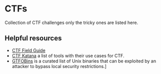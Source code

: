 # CTFs
Collection of CTF challenges only the tricky ones are listed here.

## Helpful resources
- [CTF Field Guide](https://trailofbits.github.io/ctf/)
- [CTF Katana](https://github.com/JohnHammond/ctf-katana) a list of tools with their use cases for CTF. 
- [GTFOBins](https://gtfobins.github.io/) is a curated list of Unix binaries that can be exploited by an 
attacker to bypass local security restrictions.]
